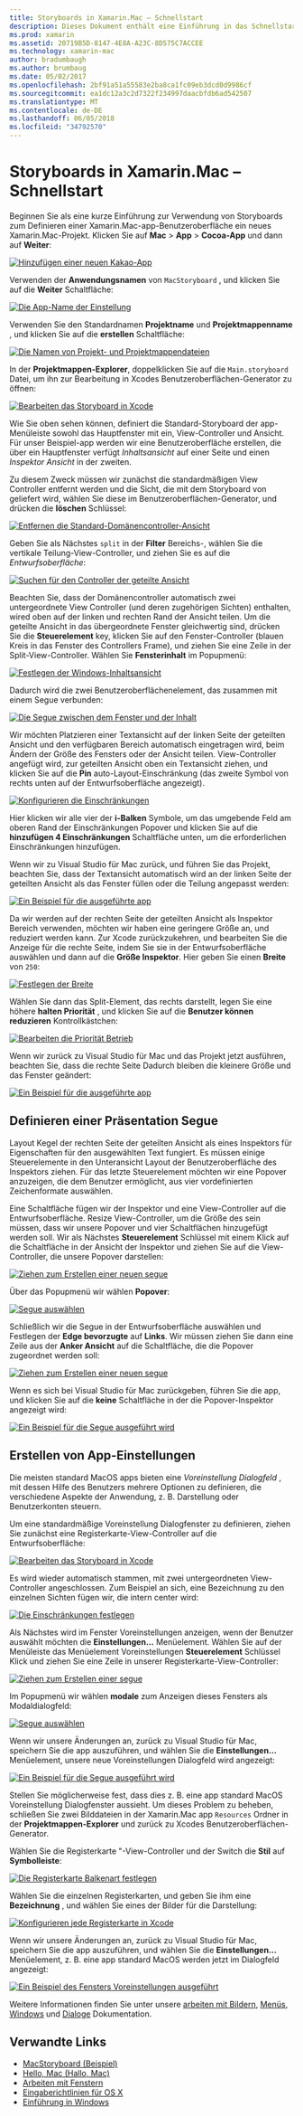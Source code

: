 ```yaml
---
title: Storyboards in Xamarin.Mac – Schnellstart
description: Dieses Dokument enthält eine Einführung in das Schnellstart erstellen MacOS Benutzeroberflächen mit Storyboards in Xamarin.Mac. Es wird beschrieben, wie eine Segue und erstellen ein Fenster Voreinstellungen.
ms.prod: xamarin
ms.assetid: 20719B5D-8147-4E8A-A23C-8D575C7ACCEE
ms.technology: xamarin-mac
author: bradumbaugh
ms.author: brumbaug
ms.date: 05/02/2017
ms.openlocfilehash: 2bf91a51a55583e2ba8ca1fc09eb3dcd0d9986cf
ms.sourcegitcommit: ea1dc12a3c2d7322f234997daacbfdb6ad542507
ms.translationtype: MT
ms.contentlocale: de-DE
ms.lasthandoff: 06/05/2018
ms.locfileid: "34792570"
---
```

# <a name="storyboards-in-xamarinmac--quick-start"></a>Storyboards in Xamarin.Mac – Schnellstart

Beginnen Sie als eine kurze Einführung zur Verwendung von Storyboards zum Definieren einer Xamarin.Mac-app-Benutzeroberfläche ein neues Xamarin.Mac-Projekt. Klicken Sie auf **Mac** > **App** > **Cocoa-App** und dann auf **Weiter**:

[![](quickstart-images/qs01.png "Hinzufügen einer neuen Kakao-App")](quickstart-images/qs01.png#lightbox)

Verwenden der **Anwendungsnamen** von `MacStoryboard` , und klicken Sie auf die **Weiter** Schaltfläche:

[![](quickstart-images/qs02.png "Die App-Name der Einstellung")](quickstart-images/qs02.png#lightbox)

Verwenden Sie den Standardnamen **Projektname** und **Projektmappenname** , und klicken Sie auf die **erstellen** Schaltfläche:

[![](quickstart-images/qs03.png "Die Namen von Projekt- und Projektmappendateien")](quickstart-images/qs03.png#lightbox)

In der **Projektmappen-Explorer**, doppelklicken Sie auf die `Main.storyboard` Datei, um ihn zur Bearbeitung in Xcodes Benutzeroberflächen-Generator zu öffnen:

[![](quickstart-images/qs04.png "Bearbeiten das Storyboard in Xcode")](quickstart-images/qs04.png#lightbox)

Wie Sie oben sehen können, definiert die Standard-Storyboard der app-Menüleiste sowohl das Hauptfenster mit ein, View-Controller und Ansicht. Für unser Beispiel-app werden wir eine Benutzeroberfläche erstellen, die über ein Hauptfenster verfügt _Inhaltsansicht_ auf einer Seite und einen _Inspektor Ansicht_ in der zweiten.

Zu diesem Zweck müssen wir zunächst die standardmäßigen View Controller entfernt werden und die Sicht, die mit dem Storyboard von geliefert wird, wählen Sie diese im Benutzeroberflächen-Generator, und drücken die **löschen** Schlüssel:

[![](quickstart-images/qs05.png "Entfernen die Standard-Domänencontroller-Ansicht")](quickstart-images/qs05.png#lightbox)

Geben Sie als Nächstes `split` in der **Filter** Bereichs-, wählen Sie die vertikale Teilung-View-Controller, und ziehen Sie es auf die _Entwurfsoberfläche_:

[![](quickstart-images/qs06.png "Suchen für den Controller der geteilte Ansicht")](quickstart-images/qs06.png#lightbox)

Beachten Sie, dass der Domänencontroller automatisch zwei untergeordnete View Controller (und deren zugehörigen Sichten) enthalten, wired oben auf der linken und rechten Rand der Ansicht teilen. Um die geteilte Ansicht in das übergeordnete Fenster gleichwertig sind, drücken Sie die **Steuerelement** key, klicken Sie auf den Fenster-Controller (blauen Kreis in das Fenster des Controllers Frame), und ziehen Sie eine Zeile in der Split-View-Controller. Wählen Sie **Fensterinhalt** im Popupmenü:

[![](quickstart-images/qs07.png "Festlegen der Windows-Inhaltsansicht")](quickstart-images/qs07.png#lightbox)

Dadurch wird die zwei Benutzeroberflächenelement, das zusammen mit einem Segue verbunden:

[![](quickstart-images/qs08.png "Die Segue zwischen dem Fenster und der Inhalt")](quickstart-images/qs08.png#lightbox)

Wir möchten Platzieren einer Textansicht auf der linken Seite der geteilten Ansicht und den verfügbaren Bereich automatisch eingetragen wird, beim Ändern der Größe des Fensters oder der Ansicht teilen. View-Controller angefügt wird, zur geteilten Ansicht oben ein Textansicht ziehen, und klicken Sie auf die **Pin** auto-Layout-Einschränkung (das zweite Symbol von rechts unten auf der Entwurfsoberfläche angezeigt).

[![](quickstart-images/qs09.png "Konfigurieren die Einschränkungen")](quickstart-images/qs09.png#lightbox)

Hier klicken wir alle vier der **i-Balken** Symbole, um das umgebende Feld am oberen Rand der Einschränkungen Popover und klicken Sie auf die **hinzufügen 4 Einschränkungen** Schaltfläche unten, um die erforderlichen Einschränkungen hinzufügen.

Wenn wir zu Visual Studio für Mac zurück, und führen Sie das Projekt, beachten Sie, dass der Textansicht automatisch wird an der linken Seite der geteilten Ansicht als das Fenster füllen oder die Teilung angepasst werden:

[![](quickstart-images/qs10.png "Ein Beispiel für die ausgeführte app")](quickstart-images/qs10.png#lightbox)

Da wir werden auf der rechten Seite der geteilten Ansicht als Inspektor Bereich verwenden, möchten wir haben eine geringere Größe an, und reduziert werden kann. Zur Xcode zurückzukehren, und bearbeiten Sie die Anzeige für die rechte Seite, indem Sie sie in der Entwurfsoberfläche auswählen und dann auf die **Größe Inspektor**. Hier geben Sie einen **Breite** von `250`:

[![](quickstart-images/qs11.png "Festlegen der Breite")](quickstart-images/qs11.png#lightbox)

Wählen Sie dann das Split-Element, das rechts darstellt, legen Sie eine höhere **halten Priorität** , und klicken Sie auf die **Benutzer können reduzieren** Kontrollkästchen:

[![](quickstart-images/qs12.png "Bearbeiten die Priorität Betrieb")](quickstart-images/qs12.png#lightbox)

Wenn wir zurück zu Visual Studio für Mac und das Projekt jetzt ausführen, beachten Sie, dass die rechte Seite Dadurch bleiben die kleinere Größe und das Fenster geändert:

[![](quickstart-images/qs13.png "Ein Beispiel für die ausgeführte app")](quickstart-images/qs13.png#lightbox)

<a name="Defining-a-Presentation-Segue" />

## <a name="defining-a-presentation-segue"></a>Definieren einer Präsentation Segue

Layout Kegel der rechten Seite der geteilten Ansicht als eines Inspektors für Eigenschaften für den ausgewählten Text fungiert. Es müssen einige Steuerelemente in den Unteransicht Layout der Benutzeroberfläche des Inspektors ziehen. Für das letzte Steuerelement möchten wir eine Popover anzuzeigen, die dem Benutzer ermöglicht, aus vier vordefinierten Zeichenformate auswählen.

Eine Schaltfläche fügen wir der Inspektor und eine View-Controller auf die Entwurfsoberfläche. Resize View-Controller, um die Größe des sein müssen, dass wir unsere Popover und vier Schaltflächen hinzugefügt werden soll. Wir als Nächstes **Steuerelement** Schlüssel mit einem Klick auf die Schaltfläche in der Ansicht der Inspektor und ziehen Sie auf die View-Controller, die unsere Popover darstellen:

[![](quickstart-images/qs14.png "Ziehen zum Erstellen einer neuen segue")](quickstart-images/qs14.png#lightbox)

Über das Popupmenü wir wählen **Popover**: 

[![](quickstart-images/qs15.png "Segue auswählen")](quickstart-images/qs15.png#lightbox)

Schließlich wir die Segue in der Entwurfsoberfläche auswählen und Festlegen der **Edge bevorzugte** auf **Links**. Wir müssen ziehen Sie dann eine Zeile aus der **Anker Ansicht** auf die Schaltfläche, die die Popover zugeordnet werden soll:

[![](quickstart-images/qs16.png "Ziehen zum Erstellen einer neuen segue")](quickstart-images/qs16.png#lightbox)

Wenn es sich bei Visual Studio für Mac zurückgeben, führen Sie die app, und klicken Sie auf die **keine** Schaltfläche in der die Popover-Inspektor angezeigt wird:

[![](quickstart-images/qs17.png "Ein Beispiel für die Segue ausgeführt wird")](quickstart-images/qs17.png#lightbox)

<a name="Creating-App-Preferences" />

## <a name="creating-app-preferences"></a>Erstellen von App-Einstellungen

Die meisten standard MacOS apps bieten eine _Voreinstellung Dialogfeld_ , mit dessen Hilfe des Benutzers mehrere Optionen zu definieren, die verschiedene Aspekte der Anwendung, z. B. Darstellung oder Benutzerkonten steuern.

Um eine standardmäßige Voreinstellung Dialogfenster zu definieren, ziehen Sie zunächst eine Registerkarte-View-Controller auf die Entwurfsoberfläche:

[![](quickstart-images/qs18.png "Bearbeiten das Storyboard in Xcode")](quickstart-images/qs18.png#lightbox)

Es wird wieder automatisch stammen, mit zwei untergeordneten View-Controller angeschlossen. Zum Beispiel an sich, eine Bezeichnung zu den einzelnen Sichten fügen wir, die intern center wird:

[![](quickstart-images/qs19.png "Die Einschränkungen festlegen")](quickstart-images/qs19.png#lightbox)

Als Nächstes wird im Fenster Voreinstellungen anzeigen, wenn der Benutzer auswählt möchten die **Einstellungen...**  Menüelement. Wählen Sie auf der Menüleiste das Menüelement Voreinstellungen **Steuerelement** Schlüssel Klick und ziehen Sie eine Zeile in unserer Registerkarte-View-Controller:

[![](quickstart-images/qs20.png "Ziehen zum Erstellen einer segue")](quickstart-images/qs20.png#lightbox)

Im Popupmenü wir wählen **modale** zum Anzeigen dieses Fensters als Modaldialogfeld:

[![](quickstart-images/qs21.png "Segue auswählen")](quickstart-images/qs21.png#lightbox)

Wenn wir unsere Änderungen an, zurück zu Visual Studio für Mac, speichern Sie die app auszuführen, und wählen Sie die **Einstellungen...**  Menüelement, unsere neue Voreinstellungen Dialogfeld wird angezeigt:

[![](quickstart-images/qs22.png "Ein Beispiel für die Segue ausgeführt wird")](quickstart-images/qs22.png#lightbox)

Stellen Sie möglicherweise fest, dass dies z. B. eine app standard MacOS Voreinstellung Dialogfenster aussieht. Um dieses Problem zu beheben, schließen Sie zwei Bilddateien in der Xamarin.Mac app `Resources` Ordner in der **Projektmappen-Explorer** und zurück zu Xcodes Benutzeroberflächen-Generator.

Wählen Sie die Registerkarte "-View-Controller und der Switch die **Stil** auf **Symbolleiste**: 

[![](quickstart-images/qs23.png "Die Registerkarte Balkenart festlegen")](quickstart-images/qs23.png#lightbox)

Wählen Sie die einzelnen Registerkarten, und geben Sie ihm eine **Bezeichnung** , und wählen Sie eines der Bilder für die Darstellung:

[![](quickstart-images/qs24.png "Konfigurieren jede Registerkarte in Xcode")](quickstart-images/qs24.png#lightbox)

Wenn wir unsere Änderungen an, zurück zu Visual Studio für Mac, speichern Sie die app auszuführen, und wählen Sie die **Einstellungen...**  Menüelement, z. B. eine app standard MacOS werden jetzt im Dialogfeld angezeigt:

[![](quickstart-images/qs25.png "Ein Beispiel des Fensters Voreinstellungen ausgeführt")](quickstart-images/qs25.png#lightbox)

Weitere Informationen finden Sie unter unsere [arbeiten mit Bildern](~/mac/app-fundamentals/image.md), [Menüs](~/mac/user-interface/menu.md), [Windows](~/mac/user-interface/window.md) und [Dialoge](~/mac/user-interface/dialog.md) Dokumentation.

## <a name="related-links"></a>Verwandte Links

- [MacStoryboard (Beispiel)](https://developer.xamarin.com/samples/mac/MacStoryboard/)
- [Hello, Mac (Hallo, Mac)](~/mac/get-started/hello-mac.md)
- [Arbeiten mit Fenstern](~/mac/user-interface/window.md)
- [Eingaberichtlinien für OS X](https://developer.apple.com/library/mac/documentation/UserExperience/Conceptual/OSXHIGuidelines/)
- [Einführung in Windows](https://developer.apple.com/library/mac/documentation/Cocoa/Conceptual/WinPanel/Introduction.html#//apple_ref/doc/uid/10000031-SW1)
